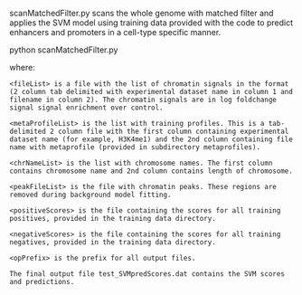 

scanMatchedFilter.py scans the whole genome with matched filter and applies the SVM model using training data provided with the code to predict enhancers and promoters in a cell-type specific manner.

python scanMatchedFilter.py <fileList> <metaProfileList> <chrNameList> <peakFileList> <opPrefix>

where:

	<fileList> is a file with the list of chromatin signals in the format (2 column tab delimited with experimental dataset name in column 1 and filename in column 2). The chromatin signals are in log foldchange signal signal enrichment over control.

	<metaProfileList> is the list with training profiles. This is a tab-delimited 2 column file with the first column containing experimental dataset name (for example, H3K4me1) and the 2nd column containing file name with metaprofile (provided in subdirectory metaprofiles).

	<chrNameList> is the list with chromosome names. The first column contains chromosome name and 2nd column contains length of chromosome.
	
	<peakFileList> is the file with chromatin peaks. These regions are removed during background model fitting.
	
	<positiveScores> is the file containing the scores for all training positives, provided in the training data directory.
	
	<negativeScores> is the file containing the scores for all training negatives, provided in the training data directory.

	<opPrefix> is the prefix for all output files.

	The final output file test_SVMpredScores.dat contains the SVM scores and predictions.
	
